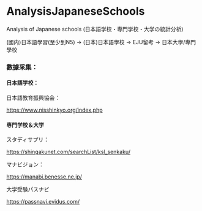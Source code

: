 # AnalysisJapaneseSchools
Analysis of Japanese schools  (日本語学校・専門学校・大学の統計分析)

(國内)日本語學習(至少到N5)  -> (日本)日本語學校 -> EJU留考 -> 日本大學/專門學校


### 數據采集：

#### 日本語学校：　

日本語教育振興協会：

https://www.nisshinkyo.org/index.php

#### 専門学校＆大学

スタディサプリ：

https://shingakunet.com/searchList/ksl_senkaku/

マナビジョン：

https://manabi.benesse.ne.jp/

大学受験パスナビ

https://passnavi.evidus.com/




